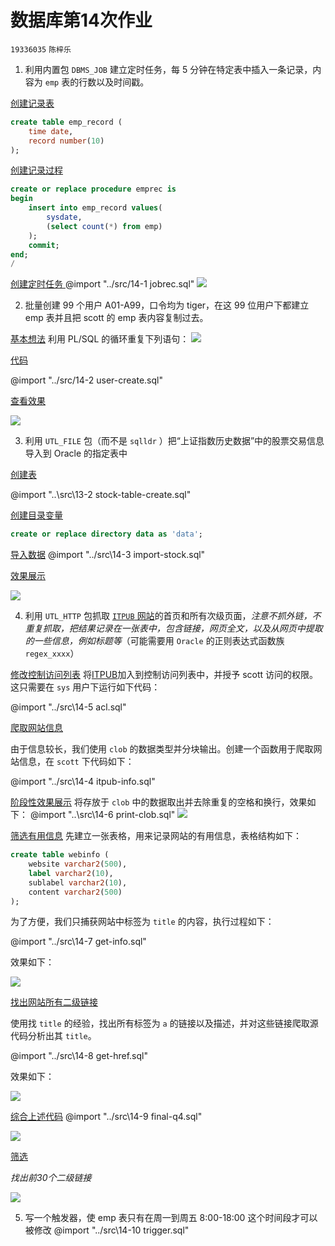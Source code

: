 # 数据库第14次作业
`19336035` `陈梓乐`

1. 利用内置包 `DBMS_JOB` 建立定时任务，每 5 分钟在特定表中插入一条记录，内容为 `emp` 表的行数以及时间戳。

<u> 创建记录表 </u>

```sql
create table emp_record (
    time date,
    record number(10)
);
```

<u> 创建记录过程 </u>

```sql
create or replace procedure emprec is
begin
    insert into emp_record values(
        sysdate, 
        (select count(*) from emp)
    );
    commit;
end;
/
```

<u> 创建定时任务 </u>
@import "../src/14-1 jobrec.sql"
![](../img/67.png)

2. 批量创建 99 个用户 A01-A99，口令均为 tiger，在这 99 位用户下都建立 emp 表并且把 scott 的 emp 表内容复制过去。

<u>基本想法</u>
利用 PL/SQL 的循环重复下列语句：
![](../img/68.png)

<u>代码</u>

@import "../src/14-2 user-create.sql"

<u>查看效果</u>

![](../img/70.png)

3. 利用 `UTL_FILE` 包（而不是 `sqlldr` ）把“上证指数历史数据”中的股票交易信息导入到 Oracle 的指定表中

<u>创建表</u>

@import "..\src\13-2 stock-table-create.sql"

<u>创建目录变量</u>
```sql
create or replace directory data as 'data';
```

<u>导入数据</u>
@import "../src\14-3 import-stock.sql"

<u>效果展示</u>

![](../img/71.png)

4. 利用 `UTL_HTTP` 包抓取 [`ITPUB` 网站](http://www.itpub.net)的首页和所有次级页面，*注意不抓外链，不重复抓取，把结果记录在一张表中，包含链接，网页全文，以及从网页中提取的一些信息，例如标题等*（可能需要用 `Oracle` 的正则表达式函数族 `regex_xxxx`）

<u>修改控制访问列表</u>
将[ITPUB](ITPUB.NET)加入到控制访问列表中，并授予 scott 访问的权限。这只需要在 `sys` 用户下运行如下代码：

@import "../src\14-5 acl.sql"

<u>爬取网站信息</u>

由于信息较长，我们使用 `clob` 的数据类型并分块输出。创建一个函数用于爬取网站信息，在 `scott` 下代码如下：

@import "../src\14-4 itpub-info.sql"

<u>阶段性效果展示</u>
将存放于 `clob` 中的数据取出并去除重复的空格和换行，效果如下：
@import "..\src\14-6 print-clob.sql"
![](../img/72.png)

<u>筛选有用信息</u>
先建立一张表格，用来记录网站的有用信息，表格结构如下：

```sql
create table webinfo (
    website varchar2(500),
    label varchar2(10),
    sublabel varchar2(10),
    content varchar2(500)
);
```

为了方便，我们只捕获网站中标签为 `title` 的内容，执行过程如下：

@import "../src\14-7 get-info.sql"

效果如下：

![](../img/73.png)

<u>找出网站所有二级链接</u>

使用找 `title` 的经验，找出所有标签为 `a` 的链接以及描述，并对这些链接爬取源代码分析出其 `title`。

@import "../src\14-8 get-href.sql"

效果如下：

![](../img/74.png)

<u>综合上述代码</u>
@import "../src\14-9 final-q4.sql"

![](../img/75.png)

<u>筛选</u>

*找出前30个二级链接*

![](../img/76.png)

5. 写一个触发器，使 emp 表只有在周一到周五 8:00-18:00 这个时间段才可以被修改
@import "../src\14-10 trigger.sql"